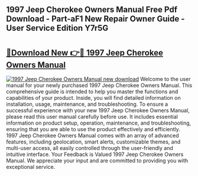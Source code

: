 ## 1997 Jeep Cherokee Owners Manual Free Pdf Download - Part-aF1 New Repair Owner Guide - User Service Edition Y7r5G

# <h2><a href="http://bc4560.oget.top/?id=1997+Jeep+Cherokee+Owners+Manual">🔗Download New 👉🔴 1997 Jeep Cherokee Owners Manual</a></h2>

[![1997 Jeep Cherokee Owners Manual new download](https://i.imgur.com/5g1atiW.png)](http://bc4560.oget.top/?id=1997+Jeep+Cherokee+Owners+Manual)
Welcome to the user manual for your newly purchased 1997 Jeep Cherokee Owners Manual. This comprehensive guide is intended to help you master the functions and capabilities of your product. Inside, you will find detailed information on installation, usage, maintenance, and troubleshooting. To ensure a successful experience with your new 1997 Jeep Cherokee Owners Manual, please read this user manual carefully before use. It includes essential information on product setup, operation, maintenance, and troubleshooting, ensuring that you are able to use the product effectively and efficiently. 1997 Jeep Cherokee Owners Manual comes with an array of advanced features, including geolocation, smart alerts, customizable themes, and multi-user access, all easily controlled through the user-friendly and intuitive interface. Your Feedback is Valued 1997 Jeep Cherokee Owners Manual. We appreciate your input and are committed to providing you with exceptional service.
